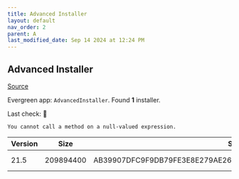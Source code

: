 ```yaml
---
title: Advanced Installer
layout: default
nav_order: 2
parent: A
last_modified_date: Sep 14 2024 at 12:24 PM
---
```


## Advanced Installer

[Source](https://www.advancedinstaller.com)

Evergreen app: `AdvancedInstaller`. Found **1** installer.

Last check: 🔴
```
You cannot call a method on a null-valued expression.
```

| Version | Size      | Sha256                                                           | Type | URI                                                                                                                          |
| ------- | --------- | ---------------------------------------------------------------- | ---- | ---------------------------------------------------------------------------------------------------------------------------- |
| 21.5    | 209894400 | AB39907DFC9F9DB79FE3E8E279AE260457C1427FEC948175475B1D68CFA8EDA9 | msi  | [https://www.advancedinstaller.com/downloads/21.5/advinst.msi](https://www.advancedinstaller.com/downloads/21.5/advinst.msi) |
